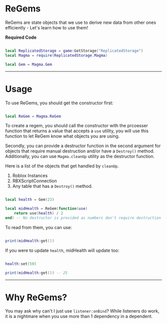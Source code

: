 # **ReGems**
ReGems are state objects that we use to derive new data from other ones efficiently - Let's learn how to use them!

**Required Code**
```Lua linenums="1" hl_lines="2 4"

local ReplicatedStorage = game:GetStorage("ReplicatedStorage")
local Magma = require(ReplicatedStorage.Magma)

local Gem = Magma.Gem
```
____

# **Usage**

To use ReGems, you should get the constructor first:

```Lua linenums="1" hl_lines="2 3"

local ReGem = Magma.ReGem
```

To create a regem, you should call the constructor with the prcoesser function that returns a value that accepts a `use` utility, you will use this function to let ReGem know what objects you are using. 

Secondly, you can provide a destructor function in the second argument for objects that require manual destruction and/or have a `Destroy()` method. Additionally, you can use `Magma.cleanUp` utility as the destructor function. 

Here is a list of the objects that get handled by `cleanUp`.
1. Roblox Instances
2. RBXScriptConnection
3. Any table that has a `Destroy()` method.

```Lua linenums="1" hl_lines="2 3"

local health = Gem(23)

local midHealth = ReGem(function(use) 
    return use(health) / 2
end) -- No destructor is provided as numbers don't require destruction
```

To read from them, you can use:

```Lua linenums="1"

print(midHealth:get())
```

If you were to update `health`, midHealth will update too:
```Lua linenums="1"

health:set(50)

print(midHealth:get()) -- 25
```
______

# **Why ReGems?**

You may ask why can't I just use `listener:onBind`? While listeners do work, it is a nightmare when you use more than 1 dependency in a dependent.
